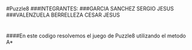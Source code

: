 #Puzzle8
###INTEGRANTES:
###GARCIA SANCHEZ SERGIO JESUS
###VALENZUELA BERRELLEZA CESAR JESUS
#
####En este codigo resolvemos el juego de Puzzle8 utilizando el metodo A*
